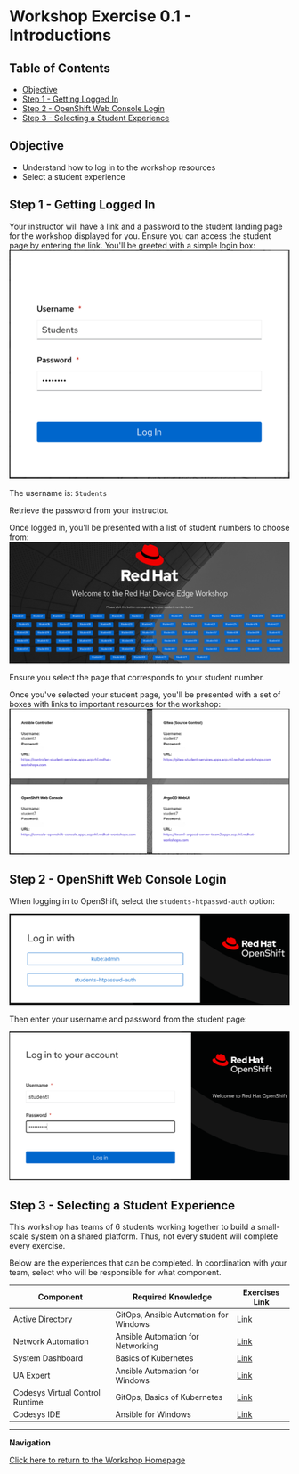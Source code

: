 # Workshop Exercise 0.1 - Introductions

## Table of Contents

* [Objective](#objective)
* [Step 1 - Getting Logged In](#step-1---getting-logged-in)
* [Step 2 - OpenShift Web Console Login](#step-2---openshift-web-console-login)
* [Step 3 - Selecting a Student Experience](#step-3---selecting-a-student-experience)

## Objective

* Understand how to log in to the workshop resources
* Select a student experience

## Step 1 - Getting Logged In
Your instructor will have a link and a password to the student landing page for the workshop displayed for you. Ensure you can access the student page by entering the link. You'll be greeted with a simple login box:
![Student Page Login](./images/student-page-login.png)

The username is: `Students`

Retrieve the password from your instructor.

Once logged in, you'll be presented with a list of student numbers to choose from:
![Student Numbers](./images/student-page-student-selection.png)

Ensure you select the page that corresponds to your student number.

Once you've selected your student page, you'll be presented with a set of boxes with links to important resources for the workshop:
![Student Links](./images/student-page-links-fixed.png)

## Step 2 - OpenShift Web Console Login
When logging in to OpenShift, select the `students-htpasswd-auth` option:

![OCP Login With](./images/ocp-login-with.png)

Then enter your username and password from the student page:

![OCP Student Login](./images/ocp-student-login.png)

## Step 3 - Selecting a Student Experience
This workshop has teams of 6 students working together to build a small-scale system on a shared platform. Thus, not every student will complete every exercise.

Below are the experiences that can be completed. In coordination with your team, select who will be responsible for what component.

| Component | Required Knowledge | Exercises Link |
| --- | --- | --- |
| Active Directory | GitOps, Ansible Automation for Windows | [Link](../active-directory/1.1-initializing-chart/README.md) |
| Network Automation | Ansible Automation for Networking | [Link](../network-automation/1.1-initialize-appliance/README.md) |
| System Dashboard | Basics of Kubernetes | [Link](../system-dashboard/1.1-initializing-chart/README.md) |
| UA Expert | Ansible Automation for Windows | [Link](../rockwell-hmi-vm/1.1-initializing-chart/README.md)
| Codesys Virtual Control Runtime | GitOps, Basics of Kubernetes | [Link](../codesys/1.1-initializing-chart/README.md)
| Codesys IDE | Ansible for Windows | [Link](../codesys-ide/1.1-initializing-chart/README.md)

---
**Navigation**

[Click here to return to the Workshop Homepage](../README.md)
